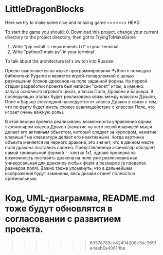 # LittleDragonBlocks
Here we try to make some nice and relaxing game
<<<<<<< HEAD

To start the game you should:
0. Download this project, change your current directory to the project directory, then got to TryingToMakeGame
1. Write "pip install -r requirements.txt" in your terminal
2. Write "python3 main.py" in your terminal

To talk about the architecture let's switch into Russian

Проект выполняется на языке программирования Python c помощью библиотеки Pygame и
является игрой-головоломкой с целью размещения блоков-драконов на поле заданной формы.
На первой стадии разработки проекта был написан "скелет" игры, а именно: запуск основного игрового цикла, классы Поля, Дракона и Барьера.
В последующих этапах будет реализована связь между классом Дракон, Поле и Барьер (последний наследуется от класса Дракон в связи с тем,
что по факту будет иметь схожее взаимодействие с классом Поле, что играет очень важную роль).

В этой версии проекта реализованы возможности управления одним экземпляром класса Дракон (нажатие на него левой клавишей мыши делает
его активным объектом, который следует за курсором, нажатие клавиши f на клавиатуре делает его неактивным). Когда картинка объекта
меняется на черного дракона, это значит, что в данном месте поля дракона поставить сложно. Представленный экземпляр обладает самой
тривиальной формой -- клетка 1х1, однако проверка на возможность поставить дракона на поле уже реализована как универсальная
для драконов любых форм и размеров (в пределах размеров поля).
Важно также упомянуть, что в дальнейшем изображения будут заменены, весь дизайн станет полностью оригинальным.

Код, UML-диаграмма, README.md тоже будут обновлятся в согласовании с развитием проекта.
=======
>>>>>>> 69378789ce42494208e3dc369fe4aeb6a40614be
